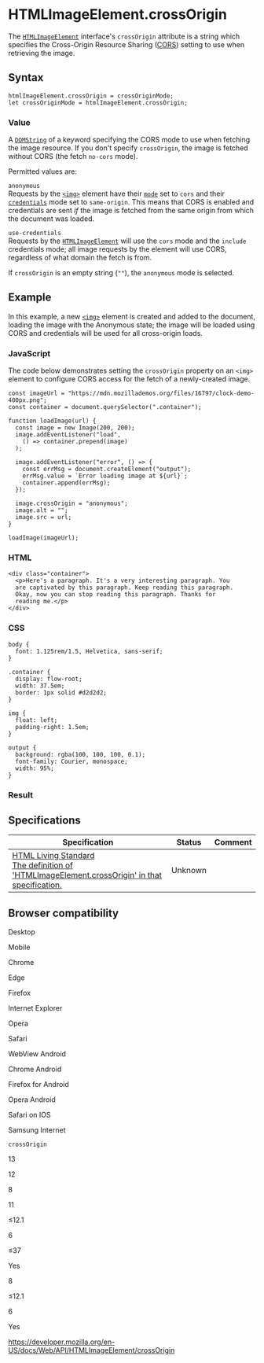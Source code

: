 # HTMLImageElement.crossOrigin

The [`HTMLImageElement`](../htmlimageelement) interface's `crossOrigin` attribute is a string which specifies the Cross-Origin Resource Sharing ([CORS](https://developer.mozilla.org/en-US/docs/Glossary/CORS)) setting to use when retrieving the image.

## Syntax

    htmlImageElement.crossOrigin = crossOriginMode;
    let crossOriginMode = htmlImageElement.crossOrigin;

### Value

A [`DOMString`](../domstring) of a keyword specifying the CORS mode to use when fetching the image resource. If you don't specify `crossOrigin`, the image is fetched without CORS (the fetch `no-cors` mode).

Permitted values are:

`anonymous`  
Requests by the [`<img>`](https://developer.mozilla.org/en-US/docs/Web/HTML/Element/img) element have their [`mode`](../request/mode) set to `cors` and their [`credentials`](../request/credentials) mode set to `same-origin`. This means that CORS is enabled and credentials are sent _if_ the image is fetched from the same origin from which the document was loaded.

`use-credentials`  
Requests by the [`HTMLImageElement`](../htmlimageelement) will use the `cors` mode and the `include` credentials mode; all image requests by the element will use CORS, regardless of what domain the fetch is from.

If `crossOrigin` is an empty string (`""`), the `anonymous` mode is selected.

## Example

In this example, a new [`<img>`](https://developer.mozilla.org/en-US/docs/Web/HTML/Element/img) element is created and added to the document, loading the image with the Anonymous state; the image will be loaded using CORS and credentials will be used for all cross-origin loads.

### JavaScript

The code below demonstrates setting the `crossOrigin` property on an `<img>` element to configure CORS access for the fetch of a newly-created image.

    const imageUrl = "https://mdn.mozillademos.org/files/16797/clock-demo-400px.png";
    const container = document.querySelector(".container");

    function loadImage(url) {
      const image = new Image(200, 200);
      image.addEventListener("load",
        () => container.prepend(image)
      );

      image.addEventListener("error", () => {
        const errMsg = document.createElement("output");
        errMsg.value = `Error loading image at ${url}`;
        container.append(errMsg);
      });

      image.crossOrigin = "anonymous";
      image.alt = "";
      image.src = url;
    }

    loadImage(imageUrl);

### HTML

    <div class="container">
      <p>Here's a paragraph. It's a very interesting paragraph. You
      are captivated by this paragraph. Keep reading this paragraph.
      Okay, now you can stop reading this paragraph. Thanks for
      reading me.</p>
    </div>

### CSS

    body {
      font: 1.125rem/1.5, Helvetica, sans-serif;
    }

    .container {
      display: flow-root;
      width: 37.5em;
      border: 1px solid #d2d2d2;
    }

    img {
      float: left;
      padding-right: 1.5em;
    }

    output {
      background: rgba(100, 100, 100, 0.1);
      font-family: Courier, monospace;
      width: 95%;
    }

### Result

## Specifications

<table><thead><tr class="header"><th>Specification</th><th>Status</th><th>Comment</th></tr></thead><tbody><tr class="odd"><td><a href="https://html.spec.whatwg.org/multipage/#dom-img-crossorigin">HTML Living Standard<br />
<span class="small">The definition of 'HTMLImageElement.crossOrigin' in that specification.</span></a></td><td><span class="spec-">Unknown</span></td><td></td></tr></tbody></table>

## Browser compatibility

Desktop

Mobile

Chrome

Edge

Firefox

Internet Explorer

Opera

Safari

WebView Android

Chrome Android

Firefox for Android

Opera Android

Safari on IOS

Samsung Internet

`crossOrigin`

13

12

8

11

≤12.1

6

≤37

Yes

8

≤12.1

6

Yes

<a href="https://developer.mozilla.org/en-US/docs/Web/API/HTMLImageElement/crossOrigin" class="_attribution-link">https://developer.mozilla.org/en-US/docs/Web/API/HTMLImageElement/crossOrigin</a>

